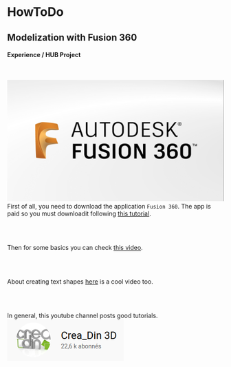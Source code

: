 # HowToDo

## Modelization with Fusion 360

#### Experience / HUB Project

<br/>

![Fusion 360 Logo](img/Modelization/FusionLogo.png)
First of all, you need to download the application `Fusion 360`.
The app is paid so you must downloadit following [this tutorial](https://www.youtube.com/watch?v=CMw-iH8DXPc).

<br/>
<br/>

Then for some basics you can check [this video](https://www.youtube.com/watch?v=bnl5oqtk_SY).

<br/>
<br/>

About creating text shapes [here](https://www.youtube.com/watch?v=bnl5oqtk_SY) is a cool video too.

<br/>
<br/>

In general, this youtube channel posts good tutorials.
![Crea Din 3D Logo](img/Modelization/CreaDin3D.png)
